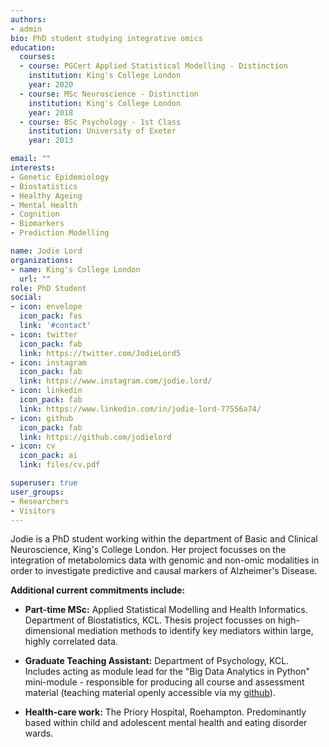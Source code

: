 ```yaml
---
authors:
- admin
bio: PhD student studying integrative omics
education:
  courses:
  - course: PGCert Applied Statistical Modelling - Distinction
    institution: King's College London
    year: 2020
  - course: MSc Neuroscience - Distinction
    institution: King's College London
    year: 2018
  - course: BSc Psychology - 1st Class
    institution: University of Exeter
    year: 2013

email: ""
interests:
- Genetic Epidemiology
- Biostatistics
- Healthy Ageing
- Mental Health
- Cognition
- Biomarkers
- Prediction Modelling

name: Jodie Lord
organizations:
- name: King's College London
  url: ""
role: PhD Student 
social:
- icon: envelope
  icon_pack: fas
  link: '#contact'
- icon: twitter
  icon_pack: fab
  link: https://twitter.com/JodieLord5
- icon: instagram
  icon_pack: fab
  link: https://www.instagram.com/jodie.lord/
- icon: linkedin
  icon_pack: fab
  link: https://www.linkedin.com/in/jodie-lord-77556a74/
- icon: github
  icon_pack: fab
  link: https://github.com/jodielord
- icon: cv
  icon_pack: ai
  link: files/cv.pdf

superuser: true
user_groups:
- Researchers
- Visitors
---
```


Jodie is a PhD student working within the department of Basic and Clinical Neuroscience, King's College London. Her project focusses on the integration of metabolomics data with genomic and non-omic modalities in order to investigate predictive and causal markers of Alzheimer's Disease. 
<br/>

**Additional current commitments include:**

- **Part-time MSc:** Applied Statistical Modelling and Health Informatics. Department of Biostatistics, KCL. Thesis project focusses on high-dimensional mediation methods to identify key mediators within large, highly correlated data. 
  
  
- **Graduate Teaching Assistant:** Department of Psychology, KCL. Includes acting as module lead for the "Big Data Analytics in Python" mini-module - responsible for producing all course and assessment material (teaching material openly accessible via my [github](https://github.com/jodielord/python_teaching_material)).
  
  
- **Health-care work:** The Priory Hospital, Roehampton. Predominantly based within child and adolescent mental health and eating disorder wards.

